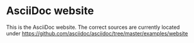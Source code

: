 AsciiDoc website
================

This is the AsciiDoc website. The correct sources are currently
located under https://github.com/asciidoc/asciidoc/tree/master/examples/website
